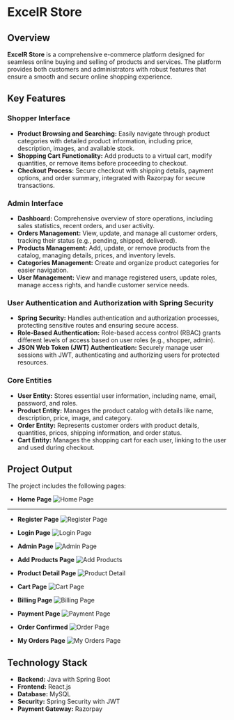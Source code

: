 # ExcelR Store

## Overview

**ExcelR Store** is a comprehensive e-commerce platform designed for seamless online buying and selling of products and services. The platform provides both customers and administrators with robust features that ensure a smooth and secure online shopping experience.

## Key Features

### Shopper Interface
- **Product Browsing and Searching:** Easily navigate through product categories with detailed product information, including price, description, images, and available stock.
- **Shopping Cart Functionality:** Add products to a virtual cart, modify quantities, or remove items before proceeding to checkout.
- **Checkout Process:** Secure checkout with shipping details, payment options, and order summary, integrated with Razorpay for secure transactions.

### Admin Interface
- **Dashboard:** Comprehensive overview of store operations, including sales statistics, recent orders, and user activity.
- **Orders Management:** View, update, and manage all customer orders, tracking their status (e.g., pending, shipped, delivered).
- **Products Management:** Add, update, or remove products from the catalog, managing details, prices, and inventory levels.
- **Categories Management:** Create and organize product categories for easier navigation.
- **User Management:** View and manage registered users, update roles, manage access rights, and handle customer service needs.

### User Authentication and Authorization with Spring Security
- **Spring Security:** Handles authentication and authorization processes, protecting sensitive routes and ensuring secure access.
- **Role-Based Authentication:** Role-based access control (RBAC) grants different levels of access based on user roles (e.g., shopper, admin).
- **JSON Web Token (JWT) Authentication:** Securely manage user sessions with JWT, authenticating and authorizing users for protected resources.

### Core Entities
- **User Entity:** Stores essential user information, including name, email, password, and roles.
- **Product Entity:** Manages the product catalog with details like name, description, price, image, and category.
- **Order Entity:** Represents customer orders with product details, quantities, prices, shipping information, and order status.
- **Cart Entity:** Manages the shopping cart for each user, linking to the user and used during checkout.

## Project Output

The project includes the following pages:

- **Home Page** ![Home Page](https://i.imgur.com/6RUoMJQ.png) 
---
- **Register Page** ![Register Page](https://i.imgur.com/inF7pM6.png)

- **Login Page** ![Login Page](https://i.imgur.com/uoghuWe.jpg)

- **Admin Page** ![Admin Page](https://i.imgur.com/J8JYSfa.jpg)

- **Add Products Page** ![Add Products](https://i.imgur.com/p93IYL3.jpg)

- **Product Detail Page** ![Product Detail](https://i.imgur.com/zMe1cia.jpg)

- **Cart Page** ![Cart Page](https://i.imgur.com/D3WRgzw.jpg)

- **Billing Page** ![Billing Page](https://i.imgur.com/6XnO75l.jpg)

- **Payment Page** ![Payment Page](https://i.imgur.com/mXebOiu.jpg)

- **Order Confirmed** ![Order Page](https://i.imgur.com/LI2qddR.jpg)

- **My Orders Page** ![My Orders Page](https://i.imgur.com/CSM5JgC.jpg)

## Technology Stack

- **Backend:** Java with Spring Boot
- **Frontend:** React.js
- **Database:** MySQL
- **Security:** Spring Security with JWT
- **Payment Gateway:** Razorpay

